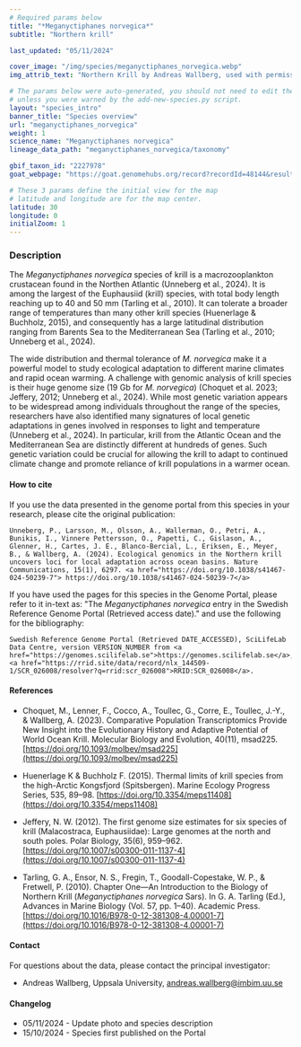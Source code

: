 ```yaml
---
# Required params below
title: "*Meganyctiphanes norvegica*"
subtitle: "Northern krill"

last_updated: "05/11/2024"

cover_image: "/img/species/meganyctiphanes_norvegica.webp"
img_attrib_text: "Northern Krill by Andreas Wallberg, used with permission"

# The params below were auto-generated, you should not need to edit them...
# unless you were warned by the add-new-species.py script.
layout: "species_intro"
banner_title: "Species overview"
url: "meganyctiphanes_norvegica"
weight: 1
science_name: "Meganyctiphanes norvegica"
lineage_data_path: "meganyctiphanes_norvegica/taxonomy"

gbif_taxon_id: "2227978"
goat_webpage: "https://goat.genomehubs.org/record?recordId=48144&result=taxon&taxonomy=ncbi#Meganyctiphanes%20norvegica"

# These 3 params define the initial view for the map
# latitude and longitude are for the map center.
latitude: 30
longitude: 0
initialZoom: 1
---
```


### Description

The *Meganyctiphanes norvegica* species of krill is a macrozooplankton crustacean found in the Northen Atlantic (Unneberg et al., 2024). It is among the largest of the Euphausiid (krill) species, with total body length reaching up to 40 and 50 mm (Tarling et al., 2010). It can tolerate a broader range of temperatures than many other krill species (Huenerlage & Buchholz, 2015), and consequently has a large latitudinal distribution ranging from Barents Sea to the Mediterranean Sea (Tarling et al., 2010; Unneberg et al., 2024).

The wide distribution and thermal tolerance of *M. norvegica* make it a powerful model to study ecological adaptation to different marine climates and rapid ocean warming. A challenge with genomic analysis of krill species is their huge genome size (19 Gb for *M. norvegica*) (Choquet et al. 2023; Jeffery, 2012; Unneberg et al., 2024). While most genetic variation appears to be widespread among individuals throughout the range of the species, researchers have also identified many signatures of local genetic adaptations in genes involved in responses to light and temperature (Unneberg et al., 2024). In particular, krill from the Atlantic Ocean and the Mediterranean Sea are distinctly different at hundreds of genes. Such genetic variation could be crucial for allowing the krill to adapt to continued climate change and promote reliance of krill populations in a warmer ocean.

#### How to cite

If you use the data presented in the genome portal from this species in your research, please cite the original publication:

```{style=citation}
Unneberg, P., Larsson, M., Olsson, A., Wallerman, O., Petri, A., Bunikis, I., Vinnere Pettersson, O., Papetti, C., Gislason, A., Glenner, H., Cartes, J. E., Blanco-Bercial, L., Eriksen, E., Meyer, B., & Wallberg, A. (2024). Ecological genomics in the Northern krill uncovers loci for local adaptation across ocean basins. Nature Communications, 15(1), 6297. <a href="https://doi.org/10.1038/s41467-024-50239-7"> https://doi.org/10.1038/s41467-024-50239-7</a>
```

If you have used the pages for this species in the Genome Portal, please refer to it in-text as: "The *Meganyctiphanes norvegica* entry in the Swedish Reference Genome Portal (Retrieved access date)." and use the following for the bibliography:

```{style=citation}
Swedish Reference Genome Portal (Retrieved DATE_ACCESSED), SciLifeLab Data Centre, version VERSION_NUMBER from <a href="https://genomes.scilifelab.se">https://genomes.scilifelab.se</a>, <a href="https://rrid.site/data/record/nlx_144509-1/SCR_026008/resolver?q=rrid:scr_026008">RRID:SCR_026008</a>.
```

#### References

- Choquet, M., Lenner, F., Cocco, A., Toullec, G., Corre, E., Toullec, J.-Y., & Wallberg, A. (2023). Comparative Population Transcriptomics Provide New Insight into the Evolutionary History and Adaptive Potential of World Ocean Krill. Molecular Biology and Evolution, 40(11), msad225. [https://doi.org/10.1093/molbev/msad225](https://doi.org/10.1093/molbev/msad225)

- Huenerlage K & Buchholz F. (2015). Thermal limits of krill species from the high-Arctic Kongsfjord (Spitsbergen). Marine Ecology Progress Series, 535, 89–98. [https://doi.org/10.3354/meps11408](https://doi.org/10.3354/meps11408)

- Jeffery, N. W. (2012). The first genome size estimates for six species of krill (Malacostraca, Euphausiidae): Large genomes at the north and south poles. Polar Biology, 35(6), 959–962. [https://doi.org/10.1007/s00300-011-1137-4](https://doi.org/10.1007/s00300-011-1137-4)

- Tarling, G. A., Ensor, N. S., Fregin, T., Goodall-Copestake, W. P., & Fretwell, P. (2010). Chapter One—An Introduction to the Biology of Northern Krill (*Meganyctiphanes norvegica* Sars). In G. A. Tarling (Ed.), Advances in Marine Biology (Vol. 57, pp. 1–40). Academic Press. [https://doi.org/10.1016/B978-0-12-381308-4.00001-7](https://doi.org/10.1016/B978-0-12-381308-4.00001-7)

#### Contact

For questions about the data, please contact the principal investigator:

- Andreas Wallberg, Uppsala University, <andreas.wallberg@imbim.uu.se>

#### Changelog

- 05/11/2024 - Update photo and species description
- 15/10/2024 - Species first published on the Portal
